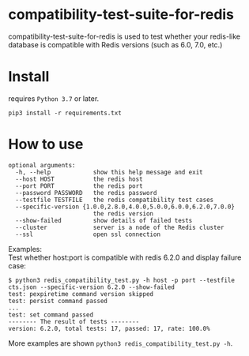 # compatibility-test-suite-for-redis

compatibility-test-suite-for-redis is used to test whether your redis-like database is compatible with Redis versions (such as
6.0, 7.0, etc.)

# Install

requires `Python 3.7` or later.

```
pip3 install -r requirements.txt
```

# How to use

```
optional arguments:
  -h, --help            show this help message and exit
  --host HOST           the redis host
  --port PORT           the redis port
  --password PASSWORD   the redis password
  --testfile TESTFILE   the redis compatibility test cases
  --specific-version {1.0.0,2.8.0,4.0.0,5.0.0,6.0.0,6.2.0,7.0.0}
                        the redis version
  --show-failed         show details of failed tests
  --cluster             server is a node of the Redis cluster
  --ssl                 open ssl connection
```

Examples:  
Test whether host:port is compatible with redis 6.2.0 and display failure case: 
```
$ python3 redis_compatibility_test.py -h host -p port --testfile cts.json --specific-version 6.2.0 --show-failed
test: pexpiretime command version skipped
test: persist command passed
...
test: set command passed
-------- The result of tests --------
version: 6.2.0, total tests: 17, passed: 17, rate: 100.0%
```
More examples are shown `python3 redis_compatibility_test.py -h`.